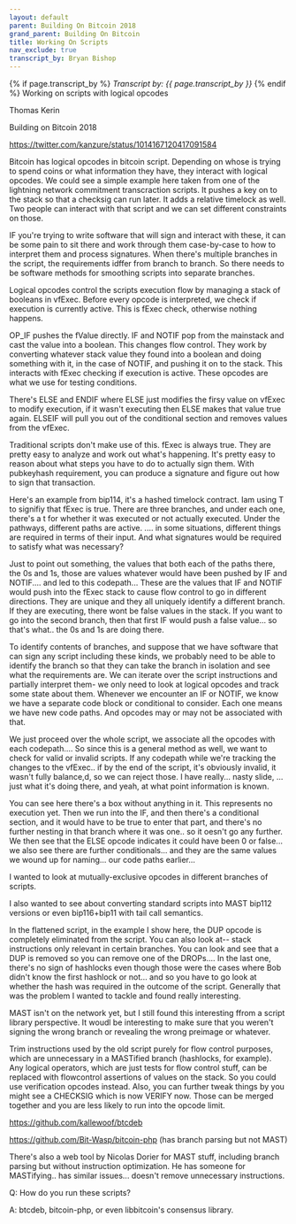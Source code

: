 ```yaml
---
layout: default
parent: Building On Bitcoin 2018
grand_parent: Building On Bitcoin
title: Working On Scripts
nav_exclude: true
transcript_by: Bryan Bishop
---
```


{% if page.transcript_by %} <i>Transcript by:
{{ page.transcript_by }}</i> {% endif %} Working on scripts with logical
opcodes

Thomas Kerin

Building on Bitcoin 2018

<https://twitter.com/kanzure/status/1014167120417091584>

Bitcoin has logical opcodes in bitcoin script. Depending on whose is
trying to spend coins or what information they have, they interact with
logical opcodes. We could see a simple example here taken from one of
the lightning network commitment transcraction scripts. It pushes a key
on to the stack so that a checksig can run later. It adds a relative
timelock as well. Two people can interact with that script and we can
set different constraints on those.

IF you're trying to write software that will sign and interact with
these, it can be some pain to sit there and work through them
case-by-case to how to interpret them and process signatures. When
there's multiple branches in the script, the requirements idffer from
branch to branch. So there needs to be software methods for smoothing
scripts into separate branches.

Logical opcodes control the scripts execution flow by managing a stack
of booleans in vfExec. Before every opcode is interpreted, we check if
execution is currently active. This is fExec check, otherwise nothing
happens.

OP_IF pushes the fValue directly. IF and NOTIF pop from the mainstack
and cast the value into a boolean. This changes flow control. They work
by converting whatever stack value they found into a boolean and doing
something with it, in the case of NOTIF, and pushing it on to the stack.
This interacts with fExec checking if execution is active. These opcodes
are what we use for testing conditions.

There's ELSE and ENDIF where ELSE just modifies the firsy value on
vfExec to modify execution, if it wasn't executing then ELSE makes that
value true again. ELSEIF will pull you out of the conditional section
and removes values from the vfExec.

Traditional scripts don't make use of this. fExec is always true. They
are pretty easy to analyze and work out what's happening. It's pretty
easy to reason about what steps you have to do to actually sign them.
With pubkeyhash requirement, you can produce a signature and figure out
how to sign that transaction.

Here's an example from bip114, it's a hashed timelock contract. Iam
using T to signifiy that fExec is true. There are three branches, and
under each one, there's a t for whether it was executed or not actually
executed. Under the pathways, different paths are active. .... in some
situations, different things are required in terms of their input. And
what signatures would be required to satisfy what was necessary?

Just to point out something, the values that both each of the paths
there, the 0s and 1s, those are values whatever would have been pushed
by IF and NOTIF.... and led to this codepath... These are the values
that IF and NOTIF would push into the fExec stack to cause flow control
to go in different directions. They are unique and they all uniquely
identify a different branch. If they are executing, there wont be false
values in the stack. If you want to go into the second branch, then that
first IF would push a false value... so that's what.. the 0s and 1s are
doing there.

To identify contents of branches, and suppose that we have software that
can sign any script including these kinds, we probably need to be able
to identify the branch so that they can take the branch in isolation and
see what the requirements are. We can iterate over the script
instructions and partially interpret them- we only need to look at
logical opcodes and track some state about them. Whenever we encounter
an IF or NOTIF, we know we have a separate code block or conditional to
consider. Each one means we have new code paths. And opcodes may or may
not be associated with that.

We just proceed over the whole script, we associate all the opcodes with
each codepath.... So since this is a general method as well, we want to
check for valid or invalid scripts. If any codepath while we're tracking
the changes to the vfExec.. if by the end of the script, it's obviously
invalid, it wasn't fully balance,d, so we can reject those. I have
really... nasty slide, ... just what it's doing there, and yeah, at what
point information is known.

You can see here there's a box without anything in it. This represents
no execution yet. Then we run into the IF, and then there's a
conditional section, and it would have to be true to enter that part,
and there's no further nesting in that branch where it was one.. so it
oesn't go any further. We then see that the ELSE opcode indicates it
could have been 0 or false... we also see there are further
conditionals... and they are the same values we wound up for naming...
our code paths earlier...

I wanted to look at mutually-exclusive opcodes in different branches of
scripts.

I also wanted to see about converting standard scripts into MAST bip112
versions or even bip116+bip11 with tail call semantics.

In the flattened script, in the example I show here, the DUP opcode is
completely eliminated from the script. You can also look at-- stack
instructions only relevant in certain branches. You can look and see
that a DUP is removed so you can remove one of the DROPs.... In the last
one, there's no sign of hashlocks even though those were the cases where
Bob didn't know the first hashlock or not... and so you have to go look
at whether the hash was required in the outcome of the script. Generally
that was the problem I wanted to tackle and found really interesting.

MAST isn't on the network yet, but I still found this interesting ffrom
a script library perspective. It woudl be interesting to make sure that
you weren't signing the wrong branch or revealing the wrong preimage or
whatever.

Trim instructions used by the old script purely for flow control
purposes, which are unnecessary in a MASTified branch (hashlocks, for
example). Any logical operators, which are just tests for flow control
stuff, can be replaced with flowcontrol assertions of values on the
stack. So you could use verification opcodes instead. Also, you can
further tweak things by you might see a CHECKSIG which is now VERIFY
now. Those can be merged together and you are less likely to run into
the opcode limit.

<https://github.com/kallewoof/btcdeb>

<https://github.com/Bit-Wasp/bitcoin-php> (has branch parsing but not
MAST)

There's also a web tool by Nicolas Dorier for MAST stuff, including
branch parsing but without instruction optimization. He has someone for
MASTifying.. has similar issues... doesn't remove unnecessary
instructions.

Q: How do you run these scripts?

A: btcdeb, bitcoin-php, or even libbitcoin's consensus library.

